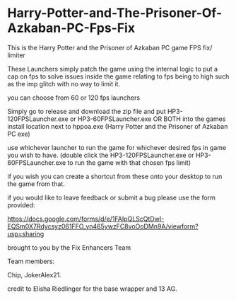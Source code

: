 # Harry-Potter-and-The-Prisoner-Of-Azkaban-PC-Fps-Fix
This is the Harry Potter and the Prisoner of Azkaban PC game FPS fix/ limiter

These Launchers simply patch the game using the internal logic to put a cap on fps to solve issues inside the game relating to fps being to high such as the imp glitch with no way to limit it.

you can choose from 60 or 120 fps launchers 

Simply go to release and download the zip file and put HP3-120FPSLauncher.exe or HP3-60FPSLauncher.exe OR BOTH into the games install location next to hppoa.exe (Harry Potter and the Prisoner of Azkaban PC exe) 

use whichever launcher to run the game for whichever desired fps in game you wish to have. (double click the HP3-120FPSLauncher.exe or HP3-60FPSLauncher.exe to run the game with that chosen fps limit)

if you wish you can create a shortcut from these onto your desktop to run the game from that.

if you would like to leave feedback or submit a bug please use the form provided:

https://docs.google.com/forms/d/e/1FAIpQLScQtDwI-EQSm0X7Rdycsyz061FFO_yn465ywzFC8voOoDMn9A/viewform?usp=sharing

brought to you by the Fix Enhancers Team 

Team members: 

Chip, JokerAlex21.

credit to Elisha Riedlinger for the base wrapper and 13 AG.
